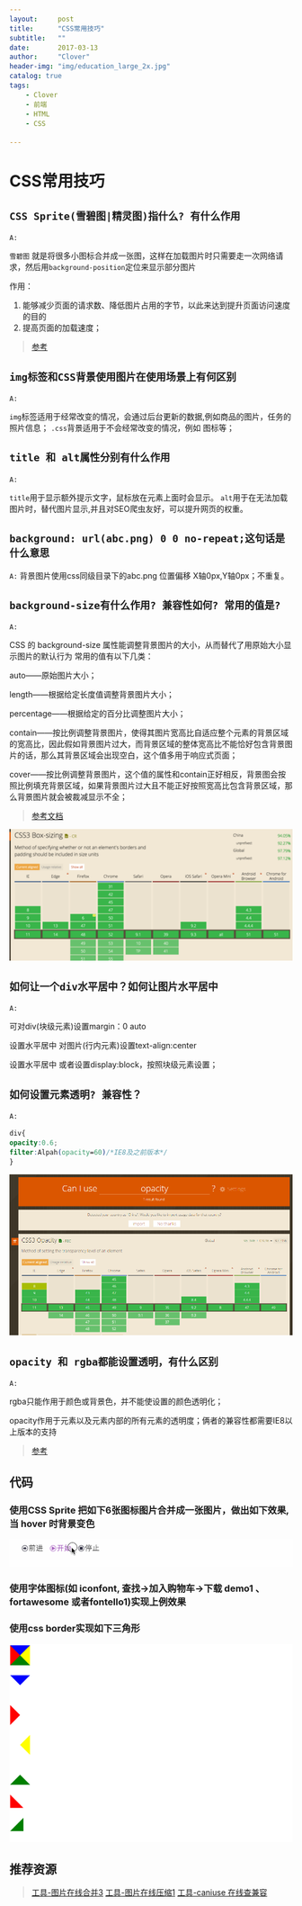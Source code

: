 ```yaml
---
layout:     post
title:      "CSS常用技巧"
subtitle:   ""
date:       2017-03-13
author:     "Clover"
header-img: "img/education_large_2x.jpg"
catalog: true
tags:
    - Clover
    - 前端
    - HTML
    - CSS

---
```


# CSS常用技巧

## `CSS Sprite(雪碧图|精灵图)指什么? 有什么作用`

`A:`

`雪碧图` 就是将很多小图标合并成一张图，这样在加载图片时只需要走一次网络请求，然后用`background-position`定位来显示部分图片

作用：

1. 能够减少页面的请求数、降低图片占用的字节，以此来达到提升页面访问速度的目的
2. 提高页面的加载速度；

> [参考](http://riny.net/2014/compass-sprite/)

## `img标签和CSS背景使用图片在使用场景上有何区别`

`A:`

`img`标签适用于经常改变的情况，会通过后台更新的数据,例如商品的图片，任务的照片信息；
`.css`背景适用于不会经常改变的情况，例如 图标等；

## `title 和 alt属性分别有什么作用`

`A:`

`title`用于显示额外提示文字，鼠标放在元素上面时会显示。
`alt`用于在无法加载图片时，替代图片显示,并且对SEO爬虫友好，可以提升网页的权重。

## `background: url(abc.png) 0 0 no-repeat;这句话是什么意思`

`A:`
背景图片使用css同级目录下的abc.png 位置偏移 X轴0px,Y轴0px；不重复。

## `background-size有什么作用? 兼容性如何? 常用的值是?`

`A:`

CSS 的 background-size 属性能调整背景图片的大小，从而替代了用原始大小显示图片的默认行为
常用的值有以下几类：

auto——原始图片大小；

length——根据给定长度值调整背景图片大小；

percentage——根据给定的百分比调整图片大小；

contain——按比例调整背景图片，使得其图片宽高比自适应整个元素的背景区域的宽高比，因此假如背景图片过大，而背景区域的整体宽高比不能恰好包含背景图片的话，那么其背景区域会出现空白，这个值多用于响应式页面；

cover——按比例调整背景图片，这个值的属性和contain正好相反，背景图会按照比例填充背景区域，如果背景图片过大且不能正好按照宽高比包含背景区域，那么背景图片就会被裁减显示不全；
> [参考文档](http://www.webhek.com/background-size/)

![兼容性](/img/145951-71351468654e5c7b.png)

## `如何让一个div水平居中？如何让图片水平居中`

`A:`

可对div(块级元素)设置margin：0 auto

设置水平居中 对图片(行内元素)设置text-align:center

设置水平居中 或者设置display:block，按照块级元素设置；

## `如何设置元素透明? 兼容性？`

`A:`

```css
div{ 
opacity:0.6;
filter:Alpah(opacity=60)/*IE8及之前版本*/
}
```

![兼容性](/img/145951-923845199b1b1688.png)


## `opacity 和 rgba都能设置透明，有什么区别`

`A:`

rgba只能作用于颜色或背景色，并不能使设置的颜色透明化；

opacity作用于元素以及元素内部的所有元素的透明度；俩者的兼容性都需要IE8以上版本的支持

> [参考](http://blog.csdn.net/q285661571/article/details/7536490)

## 代码

### 使用CSS Sprite 把如下6张图标图片合并成一张图片，做出如下效果, 当 hover 时背景变色

![gif](/img/b4316f7925ce12d39281a083299f52c449260b41.gif)

### 使用字体图标(如 iconfont, 查找->加入购物车->下载 demo1 、 fortawesome 或者fontello1)实现上例效果


### 使用css border实现如下三角形

![border三角形](/img/1cc5ec2069c4cd2b4c7eac7e848d31bd1625602d_1_690x482.png)

## 推荐资源


> [工具-图片在线合并3](http://csssprites.com/)
> [工具-图片在线压缩1](https://tinypng.com/)
> [工具-caniuse 在线查兼容](http://caniuse.com/)

